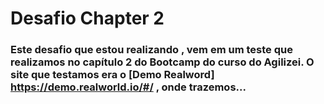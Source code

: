 # Desafio Chapter 2

### Este desafio que estou realizando , vem em um teste que realizamos no capítulo 2 do Bootcamp do curso do Agilizei. O site que testamos era o [Demo Realword]  https://demo.realworld.io/#/ , onde trazemos... 
